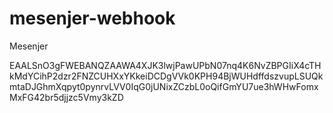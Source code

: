 # mesenjer-webhook
Mesenjer


EAALSnO3gFWEBANQZAAWA4XJK3lwjPawUPbN07nq4K6NvZBPGIiX4cTHkMdYCihP2dzr2FNZCUHXxYKkeiDCDgVVk0KPH94BjWUHdffdszvupLSUQkmtaDJGhmXqpyt0pynrvLVV0IqG0jUNixZCzbL0oQifGmYU7ue3hWHwFomxMxFG42br5djjzc5Vmy3kZD

